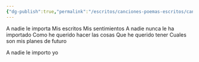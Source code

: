 ```yaml
---
{"dg-publish":true,"permalink":"/escritos/canciones-poemas-escritos/canciones-poemas-escritos/a-nadie-nunca/"}
---
```



A nadie le importa 
Mis escritos
Mis sentimientos 
A nadie nunca le ha importado 
Como he querido hacer las cosas
Que he querido tener
Cuales son mis planes de futuro 

A nadie le importo yo